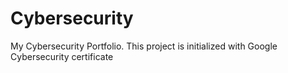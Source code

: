 # Cybersecurity
My Cybersecurity Portfolio. 
This project is initialized with Google Cybersecurity certificate
